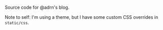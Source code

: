 Source code for @adrn's blog.

Note to self: I'm using a theme, but I have some custom CSS overrides in `static/css`.
